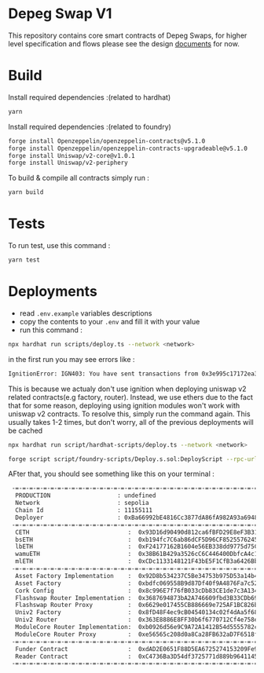 # Depeg Swap V1

This repository contains core smart contracts of Depeg Swaps, for higher level specification and flows please see the design [documents](https://corkfi.notion.site/Smart-Contract-Flow-fc170aec36bc43579a7d0429c49e08ab) for now.

# Build

Install required dependencies :(related to hardhat)

```bash
yarn
```

Install required dependencies :(related to foundry)

```bash
forge install Openzeppelin/openzeppelin-contracts@v5.1.0
forge install Openzeppelin/openzeppelin-contracts-upgradeable@v5.1.0
forge install Uniswap/v2-core@v1.0.1
forge install Uniswap/v2-periphery          
```

To build & compile all contracts simply run :

```bash
yarn build
```

# Tests

To run test, use this command :

```bash
yarn test
```

# Deployments

- read `.env.example` variables descriptions
- copy the contents to your `.env` and fill it with your value
- run this command :

```bash
npx hardhat run scripts/deploy.ts --network <network>
```

in the first run you may see errors like :

```bash
IgnitionError: IGN403: You have sent transactions from 0x3e995c17172ea3e23505adfe5630df395a738e51 and they interfere with Hardhat Ignition. Please wait until they get 5 confirmations before running Hardhat Ignition again.
```

This is because we actualy don't use ignition when deploying uniswap v2 related contracts(e.g factory, router). Instead, we use ethers due to the fact that for some reason, deploying using ignition modules won't work with uniswap v2 contracts. To resolve this, simply run the command again. This usually takes 1-2 times, but don't worry, all of the previous deployments will be cached

```bash
npx hardhat run script/hardhat-scripts/deploy.ts --network <network>

forge script script/foundry-scripts/Deploy.s.sol:DeployScript --rpc-url https://1rpc.io/sepolia --broadcast -vvv --with-gas-price 25000000000
```

AFter that, you should see something like this on your terminal :

```bash
 -=-=-=-=-=-=-=-=-=-=-=-=-=-=-=-=-=-=-=-=-=-=-=-=-=-=-=-=-=-=-=-=-=-=-=-=-=-=-=-
  PRODUCTION                   : undefined
  Network                      : sepolia
  Chain Id                     : 11155111
  Deployer                     : 0xBa66992bE4816Cc3877dA86fA982A93a6948dde9
 -=-=-=-=-=-=-=-=-=-=-=-=-=-=-=-=-=-=-=-=-=-=-=-=-=-=-=-=-=-=-=-=-=-=-=-=-=-=-=-
  CETH                            :  0x93D16d90490d812ca6fBFD29E8eF3B31495d257D
  bsETH                           :  0xb194fc7C6ab86dCF5D96CF8525576245d0459ea9
  lbETH                           :  0xF24177162B1604e56EB338dd9775d75CC79DaC2B
  wamuETH                         :  0x38B61B429a3526cC6C446400DbfcA4c1ae61F11B
  mlETH                           :  0xCDc1133148121F43bE5F1CfB3a6426BbC01a9AF6
 -=-=-=-=-=-=-=-=-=-=-=-=-=-=-=-=-=-=-=-=-=-=-=-=-=-=-=-=-=-=-=-=-=-=-=-=-=-=-=-
  Asset Factory Implementation    :  0x92D8b534237C5Be34753b975D53a14b494b96Ef4
  Asset Factory                   :  0xbdfc069558B9d87Df40f9A4876Fa7c52f6492788
  Cork Config                     :  0x8c996E7f76fB033cDb83CE1de7c3A134e17Cc227
  Flashswap Router Implementation :  0x3687694873bA2A746609fbd3B33CDb69b30BA602
  Flashswap Router Proxy          :  0x6629e017455CB886669e725AF1BC826b65cB6f24
  Univ2 Factory                   :  0x8fD48F4ec9cB04540134c02f4dAa5f68585c3936
  Univ2 Router                    :  0x363E8886E8FF30b6f6770712Cf4e758e2Bf3E353
  ModuleCore Router Implementation:  0xb0926d56e9C9A72A1412B54d5555782cCD56124F
  ModuleCore Router Proxy         :  0xe56565c208d0a8Ca28FB632aD7F6518f273B8B9f
 -=-=-=-=-=-=-=-=-=-=-=-=-=-=-=-=-=-=-=-=-=-=-=-=-=-=-=-=-=-=-=-=-=-=-=-=-=-=-=-
  Funder Contract                 :  0xdAD2E0651F88D5EA6725274153209Fe94DF8c829
  Reader Contract                 :  0xC4736Ba3D54df3725771d889b964114535d4bF2D
 -=-=-=-=-=-=-=-=-=-=-=-=-=-=-=-=-=-=-=-=-=-=-=-=-=-=-=-=-=-=-=-=-=-=-=-=-=-=-=-
```
